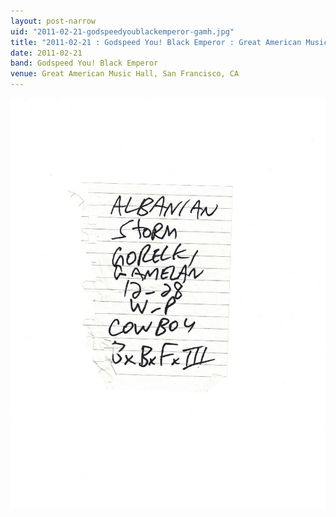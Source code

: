 ```yaml
---
layout: post-narrow
uid: "2011-02-21-godspeedyoublackemperor-gamh.jpg"
title: "2011-02-21 : Godspeed You! Black Emperor : Great American Music Hall, San Francisco, CA"
date: 2011-02-21
band: Godspeed You! Black Emperor
venue: Great American Music Hall, San Francisco, CA
---
```


<div class="showcase">
  <img src="/img/2011/02/20110221-GodspeedYouBlackEmperor-GAMH.jpg" alt="2011-02-21-godspeedyoublackemperor-gamh.jpg">
</div>
